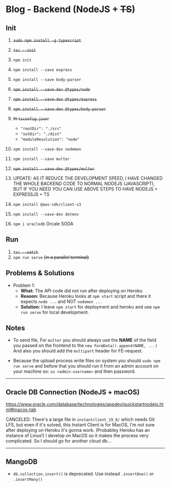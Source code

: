 # Blog - Backend (NodeJS + ~~TS~~)

## Init
1. ~~`sudo npm install -g typescript`~~
2. ~~`tsc --init`~~
3. `npm init`
4. `npm install --save express`
5. `npm install --save body-parser`
6. ~~`npm install --save-dev @types/node`~~
7. ~~`npm install --save-dev @types/express`~~
8. ~~`npm install --save-dev @types/body-parser`~~
9. ~~In `tsconfig.json`:~~
    * `"rootDir": "./src"`
    * `"outDir": "./dist"`
    * `"moduleResolution": "node"`
10. `npm install --save-dev nodemon`

11. `npm install --save multer`
12. ~~`npm install --save-dev @types/multer`~~

13. UPDATE: AS IT REDUCE THE DEVELOPMENT SPEED, I HAVE CHANGED THE WHOLE BACKEND CODE TO NORMAL NODEJS (JAVASCRIPT), BUT IF YOU NEED YOU CAN USE ABOVE STEPS TO HAVE NODEJS + EXPRESSJS + TS

14. `npm install @aws-sdk/client-s3`
15. `npm install --save-dev dotenv`
16. `npm i oracledb` Orcale SODA

## Run
1. ~~`tsc --watch`~~
2. `npm run serve` ~~(in a parallel terminal)~~

## Problems & Solutions
* Problem 1:
    * __What:__ The API code did not run after deploying on Heroku
    * __Reason:__ Because Heroku looks at `npm start` script and there it expects `node ...` and NOT `nodemon ...`
    * __Solution:__ I leave `npm start` for deployment and heroku and use `npm run serve` for local development.

## Notes
* To send file, For `multer` you should always use the __NAME__ of the field you passed on the frontend to the `new FormData().append(NAME, ...)` And also you should add the `multipart` header for FE-request.

* Because the upload process write files on system you should `sudo npm run serve` and before that you should run it from an admin account on your machine so: `su <admin-username>` and then password.
___

## Oracle DB Connection (NodeJS + macOS)
https://www.oracle.com/database/technologies/appdev/quickstartnodejs.html#macos-tab

CANCELED: There's a large file in `instantclient_19_8/` which needs Git LFS, but even if it's solved, this Instant Client is for MacOS, I'm not sure after deploying on Heroku it's gonna work. (Probabley Heroku has an instance of Linux!) I develop on MacOS so it makes the process very complicated. So I should go for another cloud db...
___

## MangoDB
* `db.collection.insert()` is deprecated. Use instead `.insertOne()` or `.insertMany()`